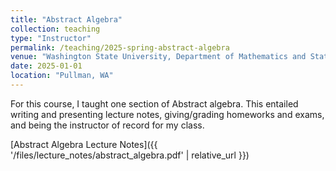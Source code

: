 ```yaml
---
title: "Abstract Algebra"
collection: teaching
type: "Instructor"
permalink: /teaching/2025-spring-abstract-algebra
venue: "Washington State University, Department of Mathematics and Statistics"
date: 2025-01-01
location: "Pullman, WA"
---
```


For this course, I taught one section of Abstract algebra. This entailed writing and presenting lecture notes, giving/grading homeworks and exams, and being the instructor of record for my class.

[Abstract Algebra Lecture Notes]({{ '/files/lecture_notes/abstract_algebra.pdf' | relative_url }})